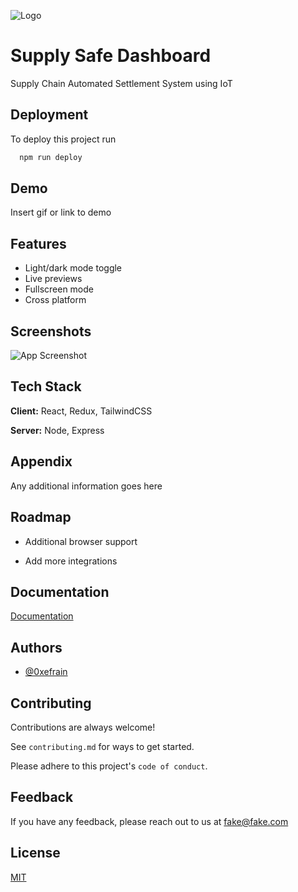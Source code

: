 
![Logo](https://dev-to-uploads.s3.amazonaws.com/uploads/articles/th5xamgrr6se0x5ro4g6.png)


# Supply Safe Dashboard

Supply Chain Automated Settlement System using IoT


## Deployment

To deploy this project run

```bash
  npm run deploy
```


## Demo

Insert gif or link to demo


## Features

- Light/dark mode toggle
- Live previews
- Fullscreen mode
- Cross platform


## Screenshots

![App Screenshot](https://via.placeholder.com/468x300?text=App+Screenshot+Here)


## Tech Stack

**Client:** React, Redux, TailwindCSS

**Server:** Node, Express


## Appendix

Any additional information goes here


## Roadmap

- Additional browser support

- Add more integrations


## Documentation

[Documentation](https://linktodocumentation)


## Authors


- [@0xefrain](https://www.github.com/0xefrain)


## Contributing

Contributions are always welcome!

See `contributing.md` for ways to get started.

Please adhere to this project's `code of conduct`.


## Feedback

If you have any feedback, please reach out to us at fake@fake.com


## License

[MIT](https://choosealicense.com/licenses/mit/)

